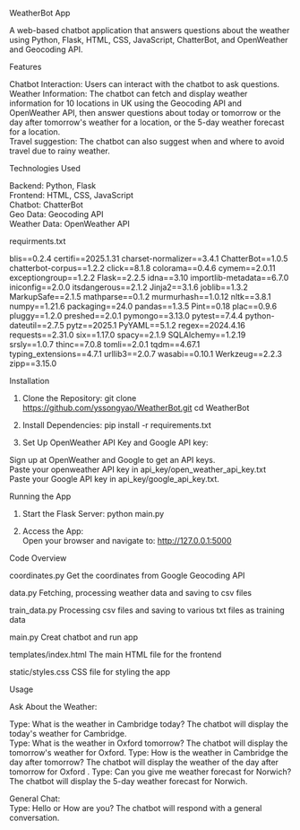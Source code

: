 WeatherBot App 

A web-based chatbot application that answers questions about the weather using Python, Flask, HTML, CSS, JavaScript, ChatterBot, and OpenWeather and Geocoding API.

Features 

Chatbot Interaction: Users can interact with the chatbot to ask questions.  
Weather Information: The chatbot can fetch and display weather information for 10 locations in UK using the Geocoding API and OpenWeather API, then answer questions about today or tomorrow or the day after tomorrow's weather for a location, or the 5-day weather forecast for a location.  
Travel suggestion: The chatbot can also suggest when and where to avoid travel due to rainy weather.  

Technologies Used 

Backend: Python, Flask   
Frontend: HTML, CSS, JavaScript   
Chatbot: ChatterBot   
Geo Data: Geocoding API   
Weather Data: OpenWeather API   

requirments.txt 

blis==0.2.4
certifi==2025.1.31
charset-normalizer==3.4.1
ChatterBot==1.0.5
chatterbot-corpus==1.2.2
click==8.1.8
colorama==0.4.6
cymem==2.0.11
exceptiongroup==1.2.2
Flask==2.2.5
idna==3.10
importlib-metadata==6.7.0
iniconfig==2.0.0
itsdangerous==2.1.2
Jinja2==3.1.6
joblib==1.3.2
MarkupSafe==2.1.5
mathparse==0.1.2
murmurhash==1.0.12
nltk==3.8.1
numpy==1.21.6
packaging==24.0
pandas==1.3.5
Pint==0.18
plac==0.9.6
pluggy==1.2.0
preshed==2.0.1
pymongo==3.13.0
pytest==7.4.4
python-dateutil==2.7.5
pytz==2025.1
PyYAML==5.1.2
regex==2024.4.16
requests==2.31.0
six==1.17.0
spacy==2.1.9
SQLAlchemy==1.2.19
srsly==1.0.7
thinc==7.0.8
tomli==2.0.1
tqdm==4.67.1
typing_extensions==4.7.1
urllib3==2.0.7
wasabi==0.10.1
Werkzeug==2.2.3
zipp==3.15.0


Installation 

1. Clone the Repository: 
git clone https://github.com/yssongyao/WeatherBot.git
cd WeatherBot

2. Install Dependencies: 
pip install -r requirements.txt

3. Set Up OpenWeather API Key and Google API key: 

Sign up at OpenWeather and Google to get an API keys.  
Paste your openweather API key in api_key/open_weather_api_key.txt  
Paste your Google API key in api_key/google_api_key.txt.  

Running the App  
1. Start the Flask Server:
python main.py 

2. Access the App:  
Open your browser and navigate to:
http://127.0.0.1:5000 

Code Overview   
 
coordinates.py 
Get the coordinates from Google Geocoding API   

data.py 
Fetching, processing weather data and saving to csv files   

train_data.py 
Processing csv files and saving to various txt files as training data   

main.py 
Creat chatbot and run app   

templates/index.html 
The main HTML file for the frontend   

static/styles.css 
CSS file for styling the app   

Usage   

Ask About the Weather:   

Type: What is the weather in Cambridge today? 
The chatbot will display the today's weather for Cambridge.   
Type: What is the weather in Oxford tomorrow? 
The chatbot will display the tomorrow's weather for Oxford. 
Type: How is the weather in Cambridge the day after tomorrow? 
The chatbot will display the weather of the day after tomorrow for Oxford . 
Type: Can you give me weather forecast for Norwich? 
The chatbot will display the 5-day weather forecast for Norwich. 

General Chat:   
Type: Hello or How are you? 
The chatbot will respond with a general conversation.
